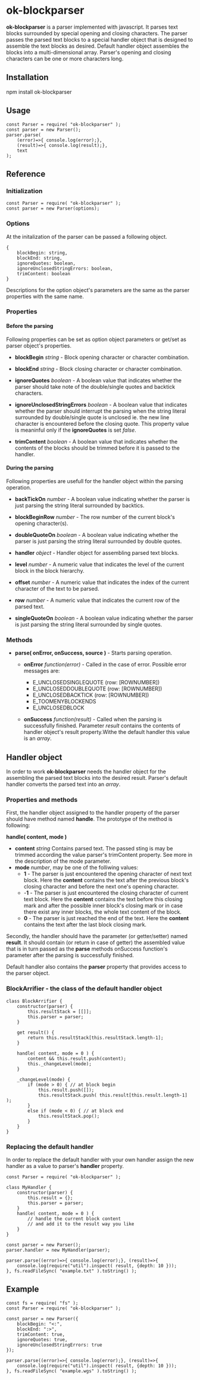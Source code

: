 # ok-blockparser

**ok-blockparser** is a parser implemented with javascript. It parses text blocks 
surrounded by special opening and closing characters. The parser passes the parsed 
text blocks to a special handler object that is designed to assemble the text blocks 
as desired. Default handler object assembles the blocks into a multi-dimensional array. 
Parser's opening and closing characters can be one or more characters long.


## Installation

npm install ok-blockparser


## Usage

	const Parser = require( "ok-blockparser" );
	const parser = new Parser();
	parser.parse(
		(error)=>{ console.log(error);},
		(result)=>{ console.log(result);},
		text
	);

## Reference

### Initialization

	const Parser = require( "ok-blockparser" );
	const parser = new Parser(options);


### Options

At the initalization of the parser can be passed a following object.

	{
		blockBegin: string,
		blockEnd: string,
		ignoreQuotes: boolean,
		ignoreUnclosedStringErrors: boolean,
		trimContent: boolean
	}

Descriptions for the option object's parameters are the same as the parser properties with the same name.

### Properties

#### Before the parsing

Following properties can be set as option object parameters or get/set as parser object's properties.

- 	**blockBegin** *string* - Block opening character or character combination.

- 	**blockEnd** *string* - Block closing character or character combination.

- 	**ignoreQuotes** *boolean* - A boolean value that indicates whether the parser should take note of the double/single quotes 
	and backtick characters.

- 	**ignoreUnclosedStringErrors** *boolean* - A boolean value that indicates whether the parser should interrupt the parsing when the string
	literal surrounded by double/single quote is unclosed ie. the new line character is encountered 
	before the closing quote. This property value is meaninful only if the **ignoreQuotes** is set
	*false*.

- 	**trimContent** *boolean* - A boolean value that indicates whether the contents of the blocks should be trimmed before it is passed to the handler.


#### During the parsing

Following properties are usefull for the handler object within the parsing operation.

-	**backTickOn** *number* - A boolean value indicating whether the parser is just parsing the string literal surrounded by backtics.

-	**blockBeginRow** *number* - The row number of the current block's opening character(s).

-	**doubleQuoteOn** *boolean* - A boolean value indicating whether the parser is just parsing the string literal surrounded by double quotes.

- 	**handler** *object* - Handler object for assembling parsed text blocks.

-	**level** *number* - A numeric value that indicates the level of the current block in the block hierarchy.

-	**offset** *number* - A numeric value that indicates the index of the current character of the text to be parsed.

-	**row** *number* - A numeric value that indicates the current row of the parsed text.

-	**singleQuoteOn** *boolean* - A boolean value indicating whether the parser is just parsing the string literal surrounded by single quotes.


### Methods

-  **parse( onError, onSuccess, source )** - Starts parsing operation.
	- **onError** *function(error)* - Called in the case of error. Possible error messages are:
		- E_UNCLOSEDSINGLEQUOTE (row: [ROWNUMBER])
		- E_UNCLOSEDDOUBLEQUOTE (row: [ROWNUMBER])
		- E_UNCLOSEDBACKTICK (row: [ROWNUMBER])
		- E_TOOMENYBLOCKENDS
		- E_UNCLOSEDBLOCK


	- **onSuccess** *function(result)* - Called when the parsing is successfully finished. Parameter *result*
		contains the contents of handler object's result property.Withe the default handler this value is an *array*.




## Handler object

In order to work **ok-blockparser** needs the handler object for the assembling the parsed text blocks into the desired result.
Parser's default handler converts the parsed text into an *array*.


### Properties and methods

First, the handler object assigned to the handler property of the parser should have method named **handle**.
The prototype of the method is following:

**handle( content, mode )**
- **content** *string*
	Contains parsed text. The passed sting is may be trimmed according the value parser's
	trimContent property. See more in the description of the mode parameter.
- **mode** *number*, may be one of the folliwing values:
	- **1**	- The parser is just encountered the opening character of next text block. Here the **content**
		contains the text after the previous block's closing character and before the next one's 
		opening character.
	- -**1** - The parser is just encountered the closing character of current text block. Here the **content**
		contains the text before this closing mark and after the possible inner block's closing mark
		or in case there exist any inner blocks, the whole text content of the block.
	- **0** - The parser is just reached the end of the text. Here the **content**
		contains the text after the last block closing mark.


Secondly, the handler should have the parameter (or getter/setter) named **result**. It should 
contain (or return in case of getter) the assembled value that is in turn passed as the **parse** 
methods onSuccess function's parameter after the parsing is successfully finished.

Default handler also contains the **parser** property that provides access to the parser object.



### BlockArrifier - the class of the default handler object

	    
	class BlockArrifier {
		constructor(parser) {
			this.resultStack = [[]];
			this.parser = parser;
		}
       
		get result() {
			return this.resultStack[this.resultStack.length-1];
		}
       
		handle( content, mode = 0 ) {
			content && this.result.push(content);
			this._changeLevel(mode);
		}
       
		_changeLevel(mode) {
			if (mode > 0) { // at block begin
				this.result.push([]);
				this.resultStack.push( this.result[this.result.length-1] );
			}
			else if (mode < 0) { // at block end
				this.resultStack.pop();
			}
		}
	}


### Replacing the default handler

In order to replace the default handler with your own handler assign the new
handler as a value to parser's **handler** property.


	const Parser = require( "ok-blockparser" );
     
	class MyHandler {
		constructor(parser) {
			this.result = {};
			this.parser = parser;
		}
		handle( content, mode = 0 ) {
			// handle the current block content
			// and add it to the result way you like
		}
	}
       	
	const parser = new Parser();
	parser.handler = new MyHandler(parser);
     
	parser.parse((error)=>{ console.log(error);}, (result)=>{
		console.log(require("util").inspect( result, {depth: 10 }));
	}, fs.readFileSync( "example.txt" ).toString() );



## Example

      
	const fs = require( "fs" );
	const Parser = require( "ok-blockparser" );
	 
	const parser = new Parser({ 
		blockBegin: "<:",
		blockEnd: ":>",
		trimContent: true,
		ignoreQuotes: true, 
		ignoreUnclosedStringErrors: true
	});
       
	parser.parse((error)=>{ console.log(error);}, (result)=>{
		console.log(require("util").inspect( result, {depth: 10 }));
	}, fs.readFileSync( "example.wgs" ).toString() );
          
